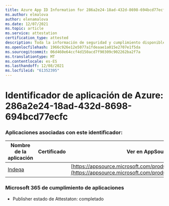 ```yaml
---
title: Azure App ID Information for 286a2e24-18ad-432d-8698-694bcd77ecfc
ms.author: elmalova
author: elenamalova
ms.date: 12/07/2021
ms.topic: article
ms.service: attestation
certification_type: attested
description: Toda la información de seguridad y cumplimiento disponible para 286a2e24-18ad-432d-8698-694bcd77ecfc.
ms.openlocfilehash: 1966c926e12e5077a1fdeaae1a015e2707e1f5da
ms.sourcegitcommit: 06d460e64ccf4d150acd7f90309c902262ba2f7a
ms.translationtype: MT
ms.contentlocale: es-ES
ms.lasthandoff: 12/08/2021
ms.locfileid: "61352395"
---
```

# <a name="azure-app-id-286a2e24-18ad-432d-8698-694bcd77ecfc"></a>Identificador de aplicación de Azure: 286a2e24-18ad-432d-8698-694bcd77ecfc


### <a name="apps-associated-with-this-id"></a>Aplicaciones asociadas con este identificador:
| **Nombre de la aplicación** | **Certificado** | **Ver en AppSource** |
|--------------|---------------|-----------------------|
| [Indeqa](https://docs.microsoft.com/microsoft-365-app-certification/forward/WA200003277) |  | [https://appsource.microsoft.com/product/office/WA200003277](https://appsource.microsoft.com/product/office/WA200003277) |

### <a name="microsoft-365-app-compliance-status"></a>Microsoft 365 de cumplimiento de aplicaciones
- Publisher estado de Attestaton: completado
